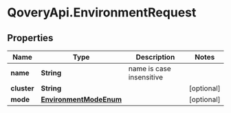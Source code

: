 # QoveryApi.EnvironmentRequest

## Properties

Name | Type | Description | Notes
------------ | ------------- | ------------- | -------------
**name** | **String** | name is case insensitive | 
**cluster** | **String** |  | [optional] 
**mode** | [**EnvironmentModeEnum**](EnvironmentModeEnum.md) |  | [optional] 


